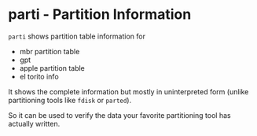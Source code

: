 # parti - Partition Information


`parti` shows partition table information for

* mbr partition table
* gpt
* apple partition table
* el torito info

It shows the complete information but mostly in uninterpreted form (unlike
partitioning tools like `fdisk` or `parted`).

So it can be used to verify the data your favorite partitioning tool has
actually written.

